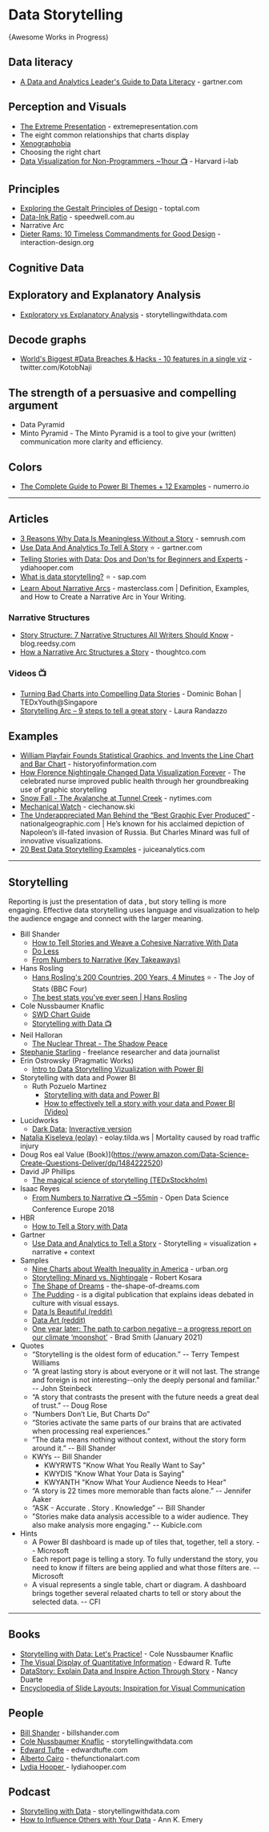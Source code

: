 # Data Storytelling
{Awesome Works in Progress)

## Data literacy
* [A Data and Analytics Leader's Guide to Data Literacy](https://www.gartner.com/smarterwithgartner/a-data-and-analytics-leaders-guide-to-data-literacy) - gartner.com


## Perception and Visuals
* [The Extreme Presentation](https://extremepresentation.com/) - extremepresentation.com
* The eight common relationships that charts display
* [Xenographobia](https://www.linkedin.com/pulse/do-you-suffer-from-xenographobia-bill-shander/)
* Choosing the right chart
* [Data Visualization for Non-Programmers ~1hour 📺](https://www.youtube.com/watch?v=-xS7QJhVbcM) - Harvard i-lab

## Principles
* [Exploring the Gestalt Principles of Design](https://www.toptal.com/designers/ui/gestalt-principles-of-design) - toptal.com
* [Data-Ink Ratio](https://speedwell.com.au/en/insights/2019/the-manifesto-of-the-data-ink-ratio) - speedwell.com.au
* Narrative Arc
* [Dieter Rams: 10 Timeless Commandments for Good Design](https://www.interaction-design.org/literature/article/dieter-rams-10-timeless-commandments-for-good-design) - interaction-design.org


## Cognitive Data

## Exploratory and Explanatory Analysis
* [Exploratory vs Explanatory Analysis](https://www.storytellingwithdata.com/blog/2014/04/exploratory-vs-explanatory-analysis) - storytellingwithdata.com

## Decode graphs
* [World's Biggest #Data Breaches & Hacks - 10 features in a single viz](https://twitter.com/KotobNaji/status/1410369595509293060) - twitter.com/KotobNaji

## The strength of a persuasive and compelling argument
* Data Pyramid
* Minto Pyramid - The Minto Pyramid is a tool to give your (written) communication more clarity and efficiency.

## Colors
* [The Complete Guide to Power BI Themes + 12 Examples](https://www.numerro.io/guides/power-bi-themes) - numerro.io
-----
## Articles
* [3 Reasons Why Data Is Meaningless Without a Story](https://www.semrush.com/blog/3-reasons-why-data-is-meaningless-without-a-story/) - semrush.com
* [Use Data And Analytics To Tell A Story](https://www.gartner.com/smarterwithgartner/use-data-and-analytics-to-tell-a-story) ⭐ - gartner.com
* [Telling Stories with Data: Dos and Don'ts for Beginners and Experts](http://lydiahooper.com/blog/datastoriesdosanddonts) - ydiahooper.com
* [What is data storytelling?](https://www.sap.com/products/technology-platform/cloud-analytics/what-is-data-storytelling.html) ⭐ - sap.com
* [Learn About Narrative Arcs](https://www.masterclass.com/articles/what-are-the-elements-of-a-narrative-arc-and-how-do-you-create-one-in-writing) - masterclass.com |  Definition, Examples, and How to Create a Narrative Arc in Your Writing.

### Narrative Structures
* [Story Structure: 7 Narrative Structures All Writers Should Know](https://blog.reedsy.com/guide/story-structure/) - blog.reedsy.com
* [How a Narrative Arc Structures a Story](https://www.thoughtco.com/what-is-narrative-arc-in-literature-852484) - thoughtco.com

### Videos 📺
* [Turning Bad Charts into Compelling Data Stories](https://www.youtube.com/watch?v=edAf1jx1wh8) - Dominic Bohan | TEDxYouth@Singapore
* [Storytelling Arc – 9 steps to tell a great story](https://www.youtube.com/watch?v=u4dJgUkaehU) - Laura Randazzo

## Examples
* [William Playfair Founds Statistical Graphics, and Invents the Line Chart and Bar Chart](https://www.historyofinformation.com/detail.php?id=2527) - historyofinformation.com
* [How Florence Nightingale Changed Data Visualization Forever](https://www.scientificamerican.com/article/how-florence-nightingale-changed-data-visualization-forever/) - The celebrated nurse improved public health through her groundbreaking use of graphic storytelling
* [Snow Fall - The Avalanche at Tunnel Creek](https://www.nytimes.com/projects/2012/snow-fall/index.html) - nytimes.com
* [Mechanical Watch](https://ciechanow.ski/mechanical-watch/) - ciechanow.ski
* [The Underappreciated Man Behind the “Best Graphic Ever Produced”](https://www.nationalgeographic.com/culture/article/charles-minard-cartography-infographics-history) - nationalgeographic.com | He’s known for his acclaimed depiction of Napoleon’s ill-fated invasion of Russia. But Charles Minard was full of innovative visualizations.
* [20 Best Data Storytelling Examples](https://www.juiceanalytics.com/writing/20-best-data-storytelling-examples) - juiceanalytics.com

-----

## Storytelling
Reporting is just the presentation of data , but story telling is more engaging. Effective data storytelling uses language and visualization to help the audience engage and connect with the larger meaning. 

* Bill Shander
    * [How to Tell Stories and Weave a Cohesive Narrative With Data](https://medium.com/@billshander/how-to-tell-stories-and-weave-a-cohesive-narrative-with-data-a56dea3d1d67)
    * [Do Less](https://medium.com/@billshander/do-less-86f2eee9e99f)
    * [From Numbers to Narrative (Key Takeaways)](https://chapters.theiia.org/milwaukee/News/ChapterDocuments/Storytelling%20with%20Data%20-%20Key%20Takeaways%2009.19.08.pdf) 
* Hans Rosling
    * [Hans Rosling's 200 Countries, 200 Years, 4 Minutes](https://www.youtube.com/watch?v=jbkSRLYSojo) :star: - The Joy of Stats (BBC Four)
    * [The best stats you've ever seen | Hans Rosling](https://www.youtube.com/watch?v=hVimVzgtD6w)
* Cole Nussbaumer Knaflic
    * [SWD Chart Guide](http://www.storytellingwithdata.com/chart-guide)
    * [Storytelling with Data :tv:](https://www.youtube.com/channel/UCjhGlILWNloXJdR2NTCBMlA/featured)
* Neil Halloran
    * [The Nuclear Threat - The Shadow Peace](https://www.youtube.com/watch?v=bIAF7kBbGKk)
* [Stephanie Starling](http://www.stephaniestarling.com/) - freelance researcher and data journalist
* Erin Ostrowsky (Pragmatic Works)
    * [Intro to Data Storytelling Vizualization with Power BI](https://www.youtube.com/watch?v=WKWP_-6YmFE)
* Storytelling with data and Power BI
    * Ruth Pozuelo Martinez
        * [Storytelling with data and Power BI](https://community.powerbi.com/t5/Community-Blog/Storytelling-with-data-and-Power-BI/ba-p/609285)
        * [How to effectively tell a story with your data and Power BI (Video)](https://www.youtube.com/watch?v=E8Mz18i_po4)
* Lucidworks
    * [Dark Data](https://lucidworks.com/darkdata/); [Inveractive version](http://interactive.columnfivemedia.com/lucidworks/dark-data/)
* [Natalia Kiseleva (eolay)](http://eolay.tilda.ws/dataartdtp/en/) - eolay.tilda.ws | Mortality caused by road traffic injury
*  Doug Ros eal Value (Book)](https://www.amazon.com/Data-Science-Create-Questions-Deliver/dp/1484222520)
* David JP Phillips
    * [The magical science of storytelling (TEDxStockholm)](https://www.youtube.com/watch?v=Nj-hdQMa3uA)
* Isaac Reyes
    * [From Numbers to Narrative :tv: ~55min](https://www.youtube.com/watch?v=MZ7cyrMecYY) - Open Data Science Conference Europe 2018 
* HBR
    * [How to Tell a Story with Data](https://hbr.org/2013/04/how-to-tell-a-story-with-data)
* Gartner
    * [Use Data and Analytics to Tell a Story](https://www.gartner.com/smarterwithgartner/use-data-and-analytics-to-tell-a-story/) - Storytelling = visualization + narrative + context
* Samples
    * [Nine Charts about Wealth Inequality in America](https://apps.urban.org/features/wealth-inequality-charts/) - urban.org
    * [Storytelling: Minard vs. Nightingale](https://eagereyes.org/journalism/storytelling-minard-vs-nightingale) - Robert Kosara
    * [The Shape of Dreams](http://the-shape-of-dreams.com/) - the-shape-of-dreams.com
    * [The Pudding](https://pudding.cool/) - is a digital publication that explains ideas debated in culture with visual essays.
    * [Data Is Beautiful (reddit)](https://www.reddit.com/r/dataisbeautiful/)
    * [Data Art (reddit)](https://www.reddit.com/r/DataArt/)
    * [One year later: The path to carbon negative – a progress report on our climate ‘moonshot’](https://blogs.microsoft.com/blog/2021/01/28/one-year-later-the-path-to-carbon-negative-a-progress-report-on-our-climate-moonshot/) - Brad Smith (January 2021)
* Quotes
    * “Storytelling is the oldest form of education.” -- Terry Tempest Williams
    * “A great lasting story is about everyone or it will not last. The strange and foreign is not interesting--only the deeply personal and familiar.” -- John Steinbeck
    * “A story that contrasts the present with the future needs a great deal of trust.” -- Doug Rose
    * “Numbers Don’t Lie, But Charts Do”
    * “Stories activate the same parts of our brains that are activated when processing real experiences.” 
    * “The data means nothing without context, without the story form around it.” -- Bill Shander
    * KWYs -- Bill Shander
        * KWYRWTS "Know What You Really Want to Say"
        * KWYDIS "Know What Your Data is Saying"
        * KWYANTH "Know What Your Audience Needs to Hear"
    * “A story is 22 times more memorable than facts alone.” -- Jennifer Aaker
    * “ASK - Accurate . Story . Knowledge” -- Bill Shander
    * "Stories make data analysis accessible to a wider audience. They also make analysis more engaging." -- Kubicle.com
* Hints
    * A Power BI dashboard is made up of tiles that, together, tell a story. -- Microsoft
    * Each report page is telling a story. To fully understand the story, you need to know if filters are being applied and what those filters are. -- Microsoft
    * A visual represents a single table, chart or diagram. A dashboard brings together several relaated charts to tell or story about the selected data. -- CFI
   

-----

## Books
* [Storytelling with Data: Let's Practice!](https://www.amazon.com/dp/1119621496/) - Cole Nussbaumer Knaflic
* [The Visual Display of Quantitative Information](https://www.amazon.com/Visual-Display-Quantitative-Information/dp/0961392142/) - Edward R. Tufte 
* [DataStory: Explain Data and Inspire Action Through Story](https://www.amazon.com/DataStory-Explain-Inspire-Action-Through/dp/1940858984/) - Nancy Duarte
* [Encyclopedia of Slide Layouts: Inspiration for Visual Communication](https://www.amazon.com/dp/0996001387/)

## People
* [Bill Shander](https://billshander.com/) - billshander.com
* [Cole Nussbaumer Knaflic](https://www.storytellingwithdata.com) - storytellingwithdata.com
* [Edward Tufte](https://www.edwardtufte.com/tufte/) - edwardtufte.com
* [Alberto Cairo](http//www.thefunctionalart.com) - thefunctionalart.com
* [Lydia Hooper ](https://lydiahooper.com/) - lydiahooper.com

## Podcast
* [Storytelling with Data](https://www.storytellingwithdata.com/podcast) - storytellingwithdata.com
* [How to Influence Others with Your Data](https://www.superdatascience.com/podcast/how-to-influence-others-with-your-data) - Ann K. Emery

